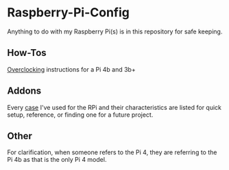 # Raspberry-Pi-Config
Anything to do with my Raspberry Pi(s) is in this repository for safe keeping.

## How-Tos

[Overclocking](./overclocking.md) instructions for a Pi 4b and 3b+

## Addons

Every [case](./cases.md) I've used for the RPi and their characteristics are listed for quick setup, reference, or finding one for a future project. 

## Other

For clarification, when someone refers to the Pi 4, they are referring to the Pi 4b as that is the only Pi 4 model.
